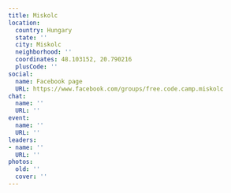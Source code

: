 ```yaml
---
title: Miskolc
location:
  country: Hungary
  state: ''
  city: Miskolc
  neighborhood: ''
  coordinates: 48.103152, 20.790216
  plusCode: ''
social:
  name: Facebook page
  URL: https://www.facebook.com/groups/free.code.camp.miskolc
chat:
  name: ''
  URL: ''
event:
  name: ''
  URL: ''
leaders:
- name: ''
  URL: ''
photos:
  old: ''
  cover: ''
---
```

